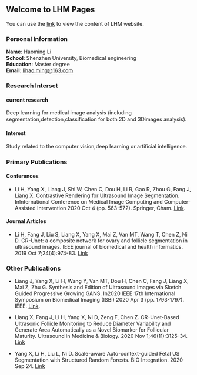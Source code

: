 ## Welcome to LHM Pages

You can use the [link](https://lihaoming45.github.io/lhm.github.io/) to view the content of LHM website.

### Personal Information
**Name**: Haoming Li  
**School**: Shenzhen University, Biomedical engineering  
**Education**: Master degree  
**Email**: lihao.ming@163.com

### Research Interset
#### current research 
Deep learning for medical image analysis (including segmentation,detection,classiﬁcation for both 2D and 3Dimages analysis).
#### Interest
 Study related to the computer vision,deep learning or artiﬁcial intelligence.
 
### Primary Publications
#### Conferences
* Li H, Yang X, Liang J, Shi W, Chen C, Dou H, Li R, Gao R, Zhou G, Fang J, Liang X. Contrastive Rendering for Ultrasound Image Segmentation. InInternational Conference on Medical Image Computing and Computer-Assisted Intervention 2020 Oct 4 (pp. 563-572). Springer, Cham. [Link](https://link.springer.com/chapter/10.1007/978-3-030-59716-0_54).
#### Journal Articles
 * Li H, Fang J, Liu S, Liang X, Yang X, Mai Z, Van MT, Wang T, Chen Z, Ni D. CR-Unet: a composite network for ovary and follicle segmentation in ultrasound images. IEEE journal of biomedical and health informatics. 2019 Oct 7;24(4):974-83. [Link](https://ieeexplore.ieee.org/abstract/document/8861329)

### Other Publications
* Liang J, Yang X, Li H, Wang Y, Van MT, Dou H, Chen C, Fang J, Liang X, Mai Z, Zhu G. Synthesis and Edition of Ultrasound Images via Sketch Guided Progressive Growing GANS. In2020 IEEE 17th International Symposium on Biomedical Imaging (ISBI) 2020 Apr 3 (pp. 1793-1797). IEEE. [Link](https://arxiv.org/pdf/2004.00226.pdf).

* Liang X, Fang J, Li H, Yang X, Ni D, Zeng F, Chen Z. CR-Unet-Based Ultrasonic Follicle Monitoring to Reduce Diameter Variability and Generate Area Automatically as a Novel Biomarker for Follicular Maturity. Ultrasound in Medicine & Biology. 2020 Nov 1;46(11):3125-34. [Link](https://www.sciencedirect.com/science/article/pii/S0301562920303355)

* Yang X, Li H, Liu L, Ni D. Scale-aware Auto-context-guided Fetal US Segmentation with Structured Random Forests. BIO Integration. 2020 Sep 24. [Link](https://www.ingentaconnect.com/content/cscript/bioi/2020/00000001/00000003/art00004)


